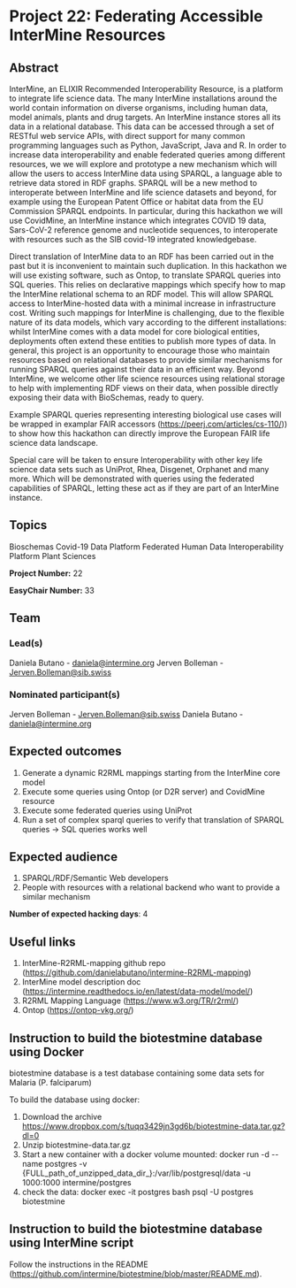 # Project 22: Federating Accessible InterMine Resources

## Abstract

InterMine, an ELIXIR Recommended Interoperability Resource, is a platform to integrate life science data. The many InterMine installations around the world contain information on diverse organisms, including human data, model animals, plants and drug targets. An InterMine instance stores all its data in a relational database. This data can be accessed through a set of RESTful web service APIs, with direct support for many common programming languages such as Python, JavaScript, Java and R. In order to increase data interoperability and enable federated queries among different resources, we we will explore and prototype a new mechanism which will allow the users to access InterMine data using SPARQL, a language able to retrieve data stored in RDF graphs. SPARQL will be a new method to interoperate between InterMine and life science datasets and beyond, for example using the European Patent Office or habitat data from the EU Commission SPARQL endpoints. In particular, during this hackathon we will use CovidMine, an InterMine instance which integrates COVID 19 data, Sars-CoV-2 reference genome and nucleotide sequences, to interoperate with resources such as the SIB covid-19 integrated knowledgebase.

Direct translation of InterMine data to an RDF has been carried out in the past but it is inconvenient to maintain such duplication. In this hackathon we will use existing software, such as Ontop, to translate SPARQL queries into SQL queries. This relies on declarative mappings which specify how to map the InterMine relational schema to an RDF model. This will allow SPARQL access to InterMine-hosted data with a minimal increase in infrastructure cost. Writing such mappings for InterMine is challenging, due to the flexible nature of its data models, which vary according to the different installations: whilst InterMine comes with a data model for core biological entities, deployments often extend these entities to publish more types of data.
In general, this project is an opportunity to encourage those who maintain resources based on relational databases to provide similar mechanisms for running SPARQL queries against their data in an efficient way.
Beyond InterMine, we welcome other life science resources using relational storage to help with implementing RDF views on their data, when possible directly exposing their data with BioSchemas, ready to query.

Example SPARQL queries representing interesting biological use cases will be wrapped in examplar FAIR accessors (https://peerj.com/articles/cs-110/)) to show how this hackathon can directly improve the European FAIR life science data landscape.

Special care will be taken to ensure Interoperability with other key life science data sets such as UniProt, Rhea, Disgenet, Orphanet and many more. Which will be demonstrated with queries using the federated capabilities of SPARQL, letting these act as if they are part of an InterMine instance.


## Topics

Bioschemas
 Covid-19
 Data Platform
 Federated Human Data
 Interoperability Platform
 Plant Sciences

**Project Number:** 22



**EasyChair Number:** 33

## Team

### Lead(s)

Daniela Butano - daniela@intermine.org
 Jerven Bolleman - Jerven.Bolleman@sib.swiss

### Nominated participant(s)

Jerven Bolleman - Jerven.Bolleman@sib.swiss
 Daniela Butano - daniela@intermine.org

## Expected outcomes

1. Generate a dynamic R2RML mappings starting from the InterMine core model
 2. Execute some queries using Ontop (or D2R server) and CovidMine resource
 3. Execute some federated queries using UniProt
 4. Run a set of complex sparql queries to verify that translation of SPARQL queries -> SQL queries works well

## Expected audience

1. SPARQL/RDF/Semantic Web developers
 2. People with resources with a relational backend who want to provide a similar mechanism

**Number of expected hacking days**: 4

## Useful links
1. InterMine-R2RML-mapping github repo (https://github.com/danielabutano/intermine-R2RML-mapping)
 2. InterMine model description doc (https://intermine.readthedocs.io/en/latest/data-model/model/)
 3. R2RML Mapping Language (https://www.w3.org/TR/r2rml/)
 4. Ontop (https://ontop-vkg.org/)
 
## Instruction to build the biotestmine database using Docker
biotestmine database is a test database containing some data sets for Malaria (P. falciparum)

To build the database using docker:
1. Download the archive https://www.dropbox.com/s/tuqq3429jn3gd6b/biotestmine-data.tar.gz?dl=0
2. Unzip biotestmine-data.tar.gz
3. Start a new container with a docker volume mounted:
docker run -d --name postgres -v {FULL_path_of_unzipped_data_dir_}:/var/lib/postgresql/data -u 1000:1000 intermine/postgres
4. check the data:
docker exec -it postgres bash
psql -U postgres biotestmine

## Instruction to build the biotestmine database using InterMine script
Follow the instructions in the README (https://github.com/intermine/biotestmine/blob/master/README.md).
